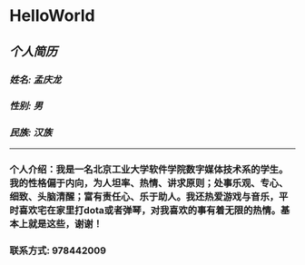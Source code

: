 # HelloWorld

## *个人简历*

### _姓名: 孟庆龙_ 
### _性别: 男_
### _民族: 汉族_
***
### 个人介绍：我是一名北京工业大学软件学院数字媒体技术系的学生。我的性格偏于内向，为人坦率、热情、讲求原则；处事乐观、专心、细致、头脑清醒；富有责任心、乐于助人。我还热爱游戏与音乐，平时喜欢宅在家里打dota或者弹琴，对我喜欢的事有着无限的热情。基本上就是这些，谢谢！
### 联系方式: 978442009



